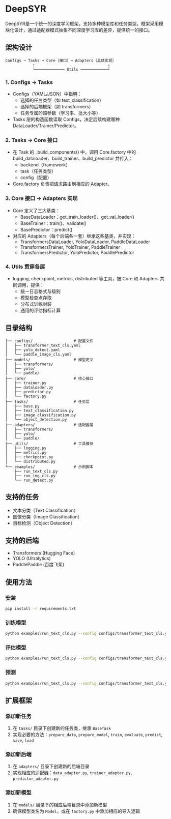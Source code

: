 # DeepSYR

DeepSYR是一个统一的深度学习框架，支持多种模型库和任务类型。框架采用模块化设计，通过适配器模式抽象不同深度学习库的差异，提供统一的接口。

## 架构设计

```
Configs → Tasks → Core（接口）→ Adapters（具体实现）
            ↑                                ↓
            └───────────── Utils ────────────┘
```

### 1. Configs → Tasks
- Configs（YAML/JSON）中指明：
  - 选择的任务类型（如 text_classification）
  - 选择的后端框架（如 transformers）
  - 任务专属的超参数（学习率、批大小等）
- Tasks 层的构造函数读取 Configs，决定后续构建哪种 DataLoader/Trainer/Predictor。

### 2. Tasks → Core 接口
- 在 Task 的 _build_components() 中，调用 Core.factory 中的 build_dataloader、build_trainer、build_predictor 并传入：
  - backend（framework）
  - task（任务类型）
  - config（配置）
- Core.factory 负责把请求路由到相应的 Adapter。

### 3. Core 接口 → Adapters 实现
- Core 定义了三大基类：
  - BaseDataLoader：get_train_loader()、get_val_loader()
  - BaseTrainer：train()、validate()
  - BasePredictor：predict()
- 对应的 Adapters（每个后端各一套）继承这些基类，并实现：
  - TransformersDataLoader, YoloDataLoader, PaddleDataLoader
  - TransformersTrainer, YoloTrainer, PaddleTrainer
  - TransformersPredictor, YoloPredictor, PaddlePredictor

### 4. Utils 贯穿各层
- logging, checkpoint, metrics, distributed 等工具，被 Core 和 Adapters 共同调用，提供：
  - 统一日志格式与级别
  - 模型检查点存取
  - 分布式训练封装
  - 通用的评估指标计算

## 目录结构

```
├── configs/                  # 配置文件
│   ├── transformer_text_cls.yaml
│   ├── yolo_detect.yaml
│   └── paddle_image_cls.yaml
├── models/                   # 模型定义
│   ├── transformers/
│   ├── yolo/
│   └── paddle/
├── core/                     # 核心接口
│   ├── trainer.py
│   ├── dataloader.py
│   ├── predictor.py
│   └── factory.py
├── tasks/                    # 任务层
│   ├── base.py
│   ├── text_classification.py
│   ├── image_classification.py
│   └── object_detection.py
├── adapters/                 # 适配器层
│   ├── transformers/
│   ├── yolo/
│   └── paddle/
├── utils/                    # 工具模块
│   ├── logging.py
│   ├── metrics.py
│   ├── checkpoint.py
│   └── distributed.py
└── examples/                 # 示例脚本
    ├── run_text_cls.py
    ├── run_img_cls.py
    └── run_detect.py
```

## 支持的任务

- 文本分类（Text Classification）
- 图像分类（Image Classification）
- 目标检测（Object Detection）

## 支持的后端

- Transformers (Hugging Face)
- YOLO (Ultralytics)
- PaddlePaddle (百度飞桨)

## 使用方法

### 安装

```bash
pip install -r requirements.txt
```

### 训练模型

```bash
python examples/run_text_cls.py --config configs/transformer_text_cls.yaml --train
```

### 评估模型

```bash
python examples/run_text_cls.py --config configs/transformer_text_cls.yaml --eval --model_path ./outputs/text_cls
```

### 预测

```bash
python examples/run_text_cls.py --config configs/transformer_text_cls.yaml --predict "这是一个测试文本" --model_path ./outputs/text_cls
```

## 扩展框架

### 添加新任务

1. 在 `tasks/` 目录下创建新的任务类，继承 `BaseTask`
2. 实现必要的方法：`prepare_data`, `prepare_model`, `train`, `evaluate`, `predict`, `save`, `load`

### 添加新后端

1. 在 `adapters/` 目录下创建新的后端目录
2. 实现相应的适配器：`data_adapter.py`, `trainer_adapter.py`, `predictor_adapter.py`

### 添加新模型

1. 在 `models/` 目录下的相应后端目录中添加新模型
2. 确保模型类名为 `Model`，或在 `factory.py` 中添加相应的导入逻辑 